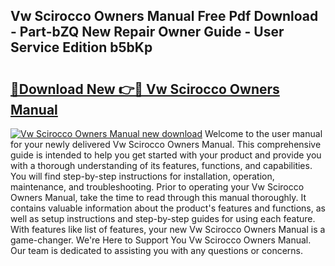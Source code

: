 ## Vw Scirocco Owners Manual Free Pdf Download - Part-bZQ New Repair Owner Guide - User Service Edition b5bKp

# <h2><a href="http://cf11097.oget.top/?id=Vw+Scirocco+Owners+Manual">🔗Download New 👉🔴 Vw Scirocco Owners Manual</a></h2>

[![Vw Scirocco Owners Manual new download](https://i.imgur.com/5g1atiW.png)](http://cf11097.oget.top/?id=Vw+Scirocco+Owners+Manual)
Welcome to the user manual for your newly delivered Vw Scirocco Owners Manual. This comprehensive guide is intended to help you get started with your product and provide you with a thorough understanding of its features, functions, and capabilities. You will find step-by-step instructions for installation, operation, maintenance, and troubleshooting. Prior to operating your Vw Scirocco Owners Manual, take the time to read through this manual thoroughly. It contains valuable information about the product's features and functions, as well as setup instructions and step-by-step guides for using each feature. With features like list of features, your new Vw Scirocco Owners Manual is a game-changer. We're Here to Support You Vw Scirocco Owners Manual. Our team is dedicated to assisting you with any questions or concerns.
